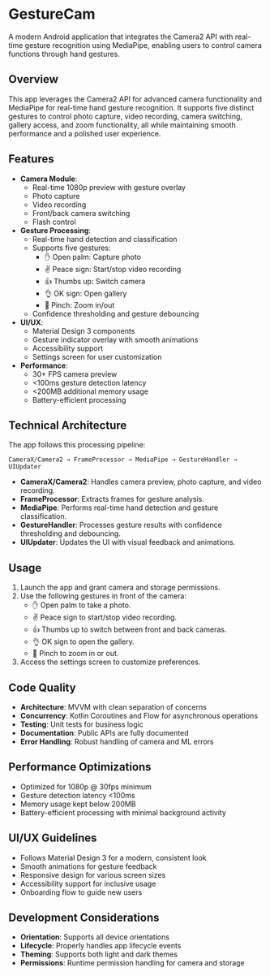 # GestureCam
A modern Android application that integrates the Camera2 API with real-time gesture recognition using MediaPipe, enabling users to control camera functions through hand gestures.

## Overview

This app leverages the Camera2 API for advanced camera functionality and MediaPipe for real-time hand gesture recognition. It supports five distinct gestures to control photo capture, video recording, camera switching, gallery access, and zoom functionality, all while maintaining smooth performance and a polished user experience.

## Features

- **Camera Module**:
  - Real-time 1080p preview with gesture overlay
  - Photo capture
  - Video recording
  - Front/back camera switching
  - Flash control
- **Gesture Processing**:
  - Real-time hand detection and classification
  - Supports five gestures:
    - ✋ Open palm: Capture photo
    - ✌️ Peace sign: Start/stop video recording
    - 👍 Thumbs up: Switch camera
    - 👌 OK sign: Open gallery
    - 🤏 Pinch: Zoom in/out
  - Confidence thresholding and gesture debouncing
- **UI/UX**:
  - Material Design 3 components
  - Gesture indicator overlay with smooth animations
  - Accessibility support
  - Settings screen for user customization
- **Performance**:
  - 30+ FPS camera preview
  - <100ms gesture detection latency
  - <200MB additional memory usage
  - Battery-efficient processing

## Technical Architecture

The app follows this processing pipeline:
```
CameraX/Camera2 → FrameProcessor → MediaPipe → GestureHandler → UIUpdater
```

- **CameraX/Camera2**: Handles camera preview, photo capture, and video recording.
- **FrameProcessor**: Extracts frames for gesture analysis.
- **MediaPipe**: Performs real-time hand detection and gesture classification.
- **GestureHandler**: Processes gesture results with confidence thresholding and debouncing.
- **UIUpdater**: Updates the UI with visual feedback and animations.

## Usage

1. Launch the app and grant camera and storage permissions.
2. Use the following gestures in front of the camera:
   - ✋ Open palm to take a photo.
   - ✌️ Peace sign to start/stop video recording.
   - 👍 Thumbs up to switch between front and back cameras.
   - 👌 OK sign to open the gallery.
   - 🤏 Pinch to zoom in or out.
3. Access the settings screen to customize preferences.

## Code Quality

- **Architecture**: MVVM with clean separation of concerns
- **Concurrency**: Kotlin Coroutines and Flow for asynchronous operations
- **Testing**: Unit tests for business logic
- **Documentation**: Public APIs are fully documented
- **Error Handling**: Robust handling of camera and ML errors

## Performance Optimizations

- Optimized for 1080p @ 30fps minimum
- Gesture detection latency <100ms
- Memory usage kept below 200MB
- Battery-efficient processing with minimal background activity

## UI/UX Guidelines

- Follows Material Design 3 for a modern, consistent look
- Smooth animations for gesture feedback
- Responsive design for various screen sizes
- Accessibility support for inclusive usage
- Onboarding flow to guide new users

## Development Considerations

- **Orientation**: Supports all device orientations
- **Lifecycle**: Properly handles app lifecycle events
- **Theming**: Supports both light and dark themes
- **Permissions**: Runtime permission handling for camera and storage
